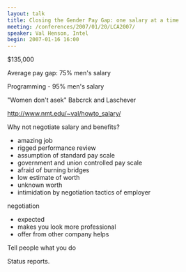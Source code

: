 ```yaml
---
layout: talk
title: Closing the Gender Pay Gap: one salary at a time
meeting: /conferences/2007/01/20/LCA2007/
speaker: Val Henson, Intel
begin: 2007-01-16 16:00
---
```

$135,000

Average pay gap: 75% men's salary

Programming - 95% men's salary

"Women don't asek" Babcrck and Laschever

<http://www.nmt.edu/~val/howto_salary/>

Why not negotiate salary and benefits?

* amazing job
* rigged performance review
* assumption of standard pay scale
* government and union controlled pay scale
* afraid of burning bridges
* low estimate of worth
* unknown worth
* intimidation by negotiation tactics of employer

negotiation

* expected
* makes you look more professional
* offer from other company helps

Tell people what you do

Status reports.
